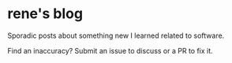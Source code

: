 # rene's blog 

Sporadic posts about something new I learned related to software.

Find an inaccuracy? Submit an issue to discuss or a PR to fix it.
